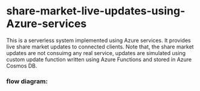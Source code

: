 # share-market-live-updates-using-Azure-services

<p>This is a serverless system implemented using Azure services. It provides live share market updates to connected clients. Note that, the share market updates are not consuimg any real service, updates are simulated using custom update function written using Azure Functions and stored in Azure Cosmos DB.</p>
<h3>flow diagram:</h3>
